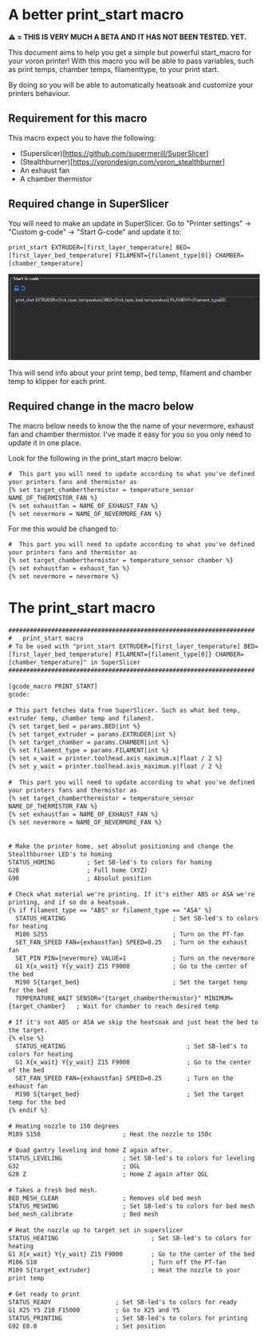 # A better print_start macro

**:warning: = THIS IS VERY MUCH A BETA AND IT HAS NOT BEEN TESTED. YET.**

This document aims to help you get a simple but powerful start_macro for your voron printer! With this macro you will be able to pass variables, such as print temps, chamber temps, filamenttype, to your print start. 

By doing so you will be able to automatically heatsoak and customize your printers behaviour. 

## Requirement for this macro

This macro expect you to have the following:

* (Superslicer)[https://github.com/supermerill/SuperSlicer]
* (Stealthburner)[https://vorondesign.com/voron_stealthburner]
* An exhaust fan
* A chamber thermistor


## Required change in SuperSlicer
You will need to make an update in SuperSlicer. Go to "Printer settings" -> "Custom g-code" -> "Start G-code" and update it to:

```
print_start EXTRUDER=[first_layer_temperature] BED=[first_layer_bed_temperature] FILAMENT={filament_type[0]} CHAMBER=[chamber_temperature]
```

![](/images/image1.png) 

This will send info about your print temp, bed temp, filament and chamber temp to klipper for each print.

## Required change in the macro below

The macro below needs to know the the name of your nevermore, exhaust fan and chamber thermistor. I've made it easy for you so you only need to update it in one place.

Look for the following in the print_start macro below:

```
#  This part you will need to update according to what you've defined your printers fans and thermistor as
{% set target_chamberthermistor = temperature_sensor NAME_OF_THERMISTOR_FAN %}
{% set exhaustfan = NAME_OF_EXHAUST_FAN %}
{% set nevermore = NAME_OF_NEVERMORE_FAN %}
```

For me this would be changed to:

```
#  This part you will need to update according to what you've defined your printers fans and thermistor as
{% set target_chamberthermistor = temperature_sensor chamber %}
{% set exhaustfan = exhaust_fan %}
{% set nevermore = nevermore %}
```

# The print_start macro

```
#####################################################################
# 	print_start macro
# To be used with "print_start EXTRUDER=[first_layer_temperature] BED=[first_layer_bed_temperature] FILAMENT={filament_type[0]} CHAMBER=[chamber_temperature]" in SuperSlicer
#####################################################################

[gcode_macro PRINT_START]
gcode:

# This part fetches data from SuperSlicer. Such as what bed temp, extruder temp, chamber temp and filament.
{% set target_bed = params.BED|int %}
{% set target_extruder = params.EXTRUDER|int %}
{% set target_chamber = params.CHAMBER|int %}
{% set filament_type = params.FILAMENT|int %}
{% set x_wait = printer.toolhead.axis_maximum.x|float / 2 %}
{% set y_wait = printer.toolhead.axis_maximum.y|float / 2 %}

#  This part you will need to update according to what you've defined your printers fans and thermistor as
{% set target_chamberthermistor = temperature_sensor NAME_OF_THERMISTOR_FAN %}
{% set exhaustfan = NAME_OF_EXHAUST_FAN %}
{% set nevermore = NAME_OF_NEVERMORE_FAN %}


# Make the printer home, set absolut positioning and change the Stealthburner LED's to homing
STATUS_HOMING         ; Set SB-led's to colors for homing
G28                   ; Full home (XYZ)
G90                   ; Absolut position

# Check what material we're printing. If it's either ABS or ASA we're printing, and if so do a heatsoak.
{% if filament_type == "ABS" or filament_type == "ASA" %}
  STATUS_HEATING                              ; Set SB-led's to colors for heating
  M106 S255                                   ; Turn on the PT-fan
  SET_FAN_SPEED FAN={exhaustfan} SPEED=0.25   ; Turn on the exhaust fan
  SET_PIN PIN={nevermore} VALUE=1             ; Turn on the nevermore
  G1 X{x_wait} Y{y_wait} Z15 F9000            ; Go to the center of the bed
  M190 S{target_bed}                          ; Set the target temp for the bed
  TEMPERATURE_WAIT SENSOR="{target_chamberthermistor}" MINIMUM={target_chamber}   ; Wait for chamber to reach desired temp

# If it's not ABS or ASA we skip the heatsoak and just heat the bed to the target.
{% else %}
  STATUS_HEATING                                  ; Set SB-led's to colors for heating
  G1 X{x_wait} Y{y_wait} Z15 F9000                ; Go to the center of the bed
  SET_FAN_SPEED FAN={exhaustfan} SPEED=0.25       ; Turn on the exhaust fan
  M190 S{target_bed}                              ; Set the target temp for the bed
{% endif %}

# Heating nozzle to 150 degrees
M109 S150                       ; Heat the nozzle to 150c

# Quad gantry leveling and home Z again after.
STATUS_LEVELING                 ; Set SB-led's to colors for leveling
G32                             ; QGL
G28 Z                           ; Home Z again after QGL

# Takes a fresh bed mesh.
BED_MESH_CLEAR                  ; Removes old bed mesh
STATUS_MESHING                  ; Set SB-led's to colors for bed mesh
bed_mesh_calibrate              ; Bed mesh

# Heat the nozzle up to target set in superslicer
STATUS_HEATING                          ; Set SB-led's to colors for heating
G1 X{x_wait} Y{y_wait} Z15 F9000        ; Go to the center of the bed
M106 S10                                ; Turn off the PT-fan
M109 S{target_extruder}                 ; Heat the nozzle to your print temp

# Get ready to print
STATUS_READY                  ; Set SB-led's to colors for ready
G1 X25 Y5 Z10 F15000          ; Go to X25 and Y5
STATUS_PRINTING               ; Set SB-led's to colors for printing
G92 E0.0                      ; Set position 
```